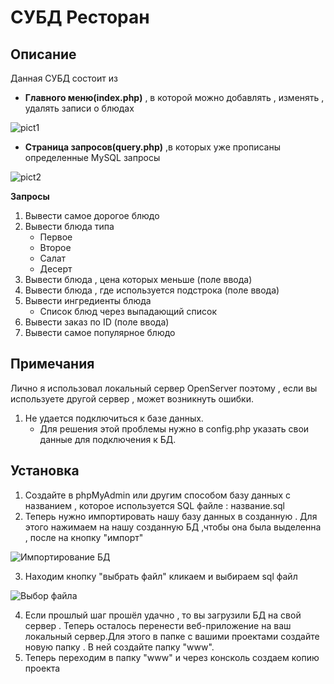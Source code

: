 # СУБД Ресторан

## Описание

Данная СУБД состоит из 
- **Главного меню(index.php)** , в которой можно добавлять , изменять , удалять записи о блюдах

![pict1](https://user-images.githubusercontent.com/63901466/105282918-33c87600-5bd1-11eb-81eb-ef08a5bf6461.png "Главная")

- **Страница запросов(query.php)** ,в которых уже прописаны определенные MySQL запросы

![pict2](https://user-images.githubusercontent.com/63901466/105282922-34610c80-5bd1-11eb-8274-e6aeb0493e2c.png "Страница с запросами")

**Запросы** 
1. Вывести самое дорогое блюдо
2. Вывести блюда типа
    - Первое
    - Второе
    - Салат
    - Десерт
3. Вывести блюда , цена которых меньше (поле ввода)
4. Вывести блюда , где используется подстрока (поле ввода)
5. Вывести ингредиенты блюда 
    - Список блюд через выпадающий список
6. Вывести заказ по ID (поле ввода)
7. Вывести самое популярное блюдо

## Примечания 

Лично я использовал локальный сервер OpenServer поэтому , если вы используете другой сервер , может возникнуть ошибки.
1. Не удается подключиться к базе данных.
    - Для решения этой проблемы нужно в config.php указать свои данные для подключения к БД.  

## Установка

1. Создайте в phpMyAdmin или другим способом базу данных с названием , которое используется SQL файле : название.sql
2. Теперь нужно импортировать нашу базу данных в созданную . Для этого нажимаем на нашу созданную БД ,чтобы она была выделенна , после на кнопку "импорт"

![Импортирование БД](https://user-images.githubusercontent.com/63901466/105282923-34f9a300-5bd1-11eb-8754-898075fe2c18.png "Импортирование БД")

3. Находим кнопку "выбрать файл" кликаем и выбираем sql файл

![Выбор файла](https://user-images.githubusercontent.com/63901466/105282917-332fdf80-5bd1-11eb-9df2-466ebae053bb.png "Выбор файла")

4. Если прошлый шаг прошёл удачно , то вы загрузили БД на свой сервер . Теперь осталось перенести веб-приложение на ваш локальный сервер.Для этого в папке с вашими проектами
создайте новую папку . В ней создайте папку "www".
5. Теперь переходим в папку "www" и через консколь создаем копию проекта
